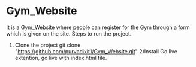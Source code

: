 # Gym_Website
It is a Gym_Website where people can register for the Gym through a form which is given on the site.
Steps to run the project.
1) Clone the project
   git clone "https://github.com/purvadixit1/Gym_Website.git"
2)Install Go live extention, go live with index.html file.
